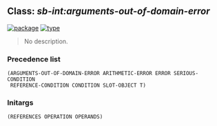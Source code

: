 ## Class: ***sb-int:arguments-out-of-domain-error***
[![package](https://img.shields.io/badge/Package-SB--INT-5f9ea0.svg?style=social&colorA=999999)](../) [![type](https://img.shields.io/badge/Type-Class-5f9ea0.svg?style=social&colorA=999999)](../#class) 

> No description.

### Precedence list
```
(ARGUMENTS-OUT-OF-DOMAIN-ERROR ARITHMETIC-ERROR ERROR SERIOUS-CONDITION
 REFERENCE-CONDITION CONDITION SLOT-OBJECT T)
```
### Initargs
```
(REFERENCES OPERATION OPERANDS)
```
